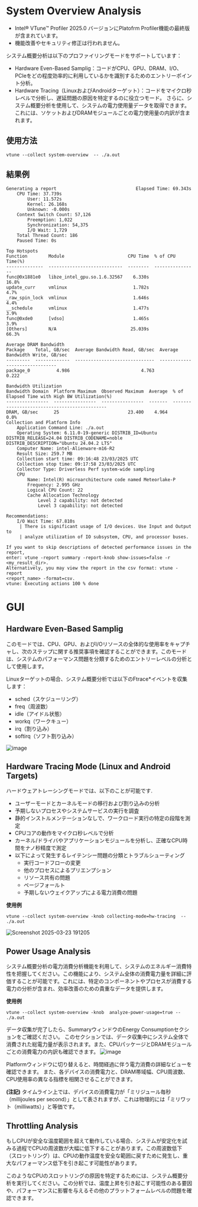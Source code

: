 # System Overview Analysis
- Intel® VTune™ Profiler 2025.0 バージョンにPlatofrm Profiler機能の最終版が含まれています。
- 機能改善やセキュリティ修正は行われません。

システム概要分析は以下のプロファイリングモードをサポートしています：
- Hardware Even-Based Samplig：コードがCPU、GPU、DRAM、I/O、PCIeをどの程度効率的に利用しているかを識別するためのエントリーポイント分析。
- Hardware Tracing（LinuxおよびAndroidターゲット）：コードをマイクロ秒レベルで分析し、遅延問題の原因を特定するのに役立つモード。
さらに、システム概要分析を使用して、システムの電力使用量データを取得できます。これには、ソケットおよびDRAMモジュールごとの電力使用量の内訳が含まれます。

## 使用方法
```
vtune --collect system-overview  -- ./a.out
```
## 結果例
```
Generating a report                              Elapsed Time: 69.343s
    CPU Time: 37.739s
        User: 11.572s
        Kernel: 26.168s
        Unknown: -0.000s
    Context Switch Count: 57,126
        Preemption: 1,022
        Synchronization: 54,375
        I/O Wait: 1,729
    Total Thread Count: 186
    Paused Time: 0s

Top Hotspots
Function        Module                        CPU Time  % of CPU Time(%)
--------------  ----------------------------  --------  ----------------
func@0x1881e0   libze_intel_gpu.so.1.6.32567    6.330s             16.8%
update_curr     vmlinux                         1.782s              4.7%
_raw_spin_lock  vmlinux                         1.646s              4.4%
__schedule      vmlinux                         1.477s              3.9%
func@0xde0      [vdso]                          1.465s              3.9%
[Others]        N/A                            25.039s             66.3%

Average DRAM Bandwidth
Package    Total, GB/sec  Average Bandwidth Read, GB/sec  Average Bandwidth Write, GB/sec
---------  -------------  ------------------------------  -------------------------------
package_0          4.986                           4.763                            0.222

Bandwidth Utilization
Bandwidth Domain  Platform Maximum  Observed Maximum  Average  % of Elapsed Time with High BW Utilization(%)
----------------  ----------------  ----------------  -------  ---------------------------------------------
DRAM, GB/sec      25                          23.400    4.964                                           0.0%
Collection and Platform Info
    Application Command Line: ./a.out
    Operating System: 6.11.0-19-generic DISTRIB_ID=Ubuntu DISTRIB_RELEASE=24.04 DISTRIB_CODENAME=noble DISTRIB_DESCRIPTION="Ubuntu 24.04.2 LTS"
    Computer Name: intel-Alienware-m16-R2
    Result Size: 259.7 MB
    Collection start time: 09:16:48 23/03/2025 UTC
    Collection stop time: 09:17:58 23/03/2025 UTC
    Collector Type: Driverless Perf system-wide sampling
    CPU
        Name: Intel(R) microarchitecture code named Meteorlake-P
        Frequency: 2.995 GHz
        Logical CPU Count: 22
        Cache Allocation Technology
            Level 2 capability: not detected
            Level 3 capability: not detected

Recommendations:
    I/O Wait Time: 67.810s
     | There is significant usage of I/O devices. Use Input and Output to
     | analyze utilization of IO subsystem, CPU, and processor buses.

If you want to skip descriptions of detected performance issues in the report,
enter: vtune -report summary -report-knob show-issues=false -r <my_result_dir>.
Alternatively, you may view the report in the csv format: vtune -report
<report_name> -format=csv.
vtune: Executing actions 100 % done
```

# GUI
## Hardware Even-Based Samplig
このモードでは、CPU、GPU、およびI/Oリソースの全体的な使用率をキャプチャし、次のステップに関する推奨事項を確認することができます。このモードは、システムのパフォーマンス問題を分類するためのエントリーレベルの分析として使用します。  

Linuxターゲットの場合、システム概要分析では以下のFtrace*イベントを収集します：
- sched（スケジューリング）
- freq（周波数）
- idle（アイドル状態）
- workq（ワークキュー）
- irq（割り込み）
- softirq（ソフト割り込み）

![image](https://github.com/user-attachments/assets/6b8ab53e-beff-4e13-a52c-80ed05750d01)


## Hardware Tracing Mode (Linux and Android Targets)
ハードウェアトレーシングモードでは、以下のことが可能です.
- ユーザーモードとカーネルモードの移行および割り込みの分析
- 予期しないプロセスやシステムサービスの実行を調査
- 静的インストルメンテーションなしで、ワークロード実行の特定の段階を測定
- CPUコアの動作をマイクロ秒レベルで分析
- カーネル/ドライバやアプリケーションモジュールを分析し、正確なCPU時間をナノ秒精度で測定
- 以下によって発生するレイテンシー問題の分類とトラブルシューティング
    - 実行コードフローの変更
    - 他のプロセスによるプリエンプション
    - リソース共有の問題
    - ページフォールト
    - 予期しないウェイクアップによる電力消費の問題

**使用例**
```
vtune --collect system-overview -knob collecting-mode=hw-tracing  -- ./a.out
```

![Screenshot 2025-03-23 191205](https://github.com/user-attachments/assets/9c35c01c-aa0f-4e13-8482-e0efcb822da9)

## Power Usage Analysis
システム概要分析の電力消費分析機能を利用して、システムのエネルギー消費特性を把握してください。この機能により、システム全体の消費電力量を詳細に評価することが可能です。これには、特定のコンポーネントやプロセスが消費する電力の分析が含まれ、効率改善のための貴重なデータを提供します。

**使用例**
```
vtune --collect system-overview -knob  analyze-power-usage=true -- ./a.out
```

データ収集が完了したら、SummaryウィンドウのEnergy Consumptionセクションをご確認ください。
このセクションでは、データ収集中にシステム全体で消費された総電力量が表示されます。また、CPUパッケージとDRAMモジュールごとの消費電力の内訳も確認できます。
![image](https://github.com/user-attachments/assets/55ca311f-c390-4e00-b8ff-c49e367fbf11)

Platformウィンドウに切り替えると、時間経過に伴う電力消費の詳細なビューを確認できます。
また、各デバイスの消費電力と、DRAM帯域幅、CPU周波数、CPU使用率の異なる指標を相関させることができます。

**(注記)**
タイムライン上では、デバイスの消費電力が「ミリジュール毎秒（millijoules per second）」として表されますが、これは物理的には「ミリワット（milliwatts）」と等価です。

## Throttling Analysis
もしCPUが安全な温度範囲を超えて動作している場合、システムが安定化を試みる過程でCPUの周波数が大幅に低下することがあります。この周波数低下（スロットリング）は、CPUの動作温度を安全な範囲に戻すために発生し、重大なパフォーマンス低下を引き起こす可能性があります。

このようなCPUのスロットリングの原因を特定するためには、システム概要分析を実行してください。この分析では、温度上昇を引き起こす可能性のある要因や、パフォーマンスに影響を与えるその他のプラットフォームレベルの問題を確認できます。
